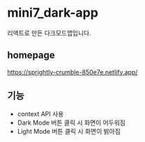 # mini7_dark-app
리액트로 만든 다크모드앱입니다.
## homepage
https://sprightly-crumble-850e7e.netlify.app/
## 기능
- context API 사용
- Dark Mode 버튼 클릭 시 화면이 어두워짐
- Light Mode 버튼 클릭 시 화면이 밝아짐




